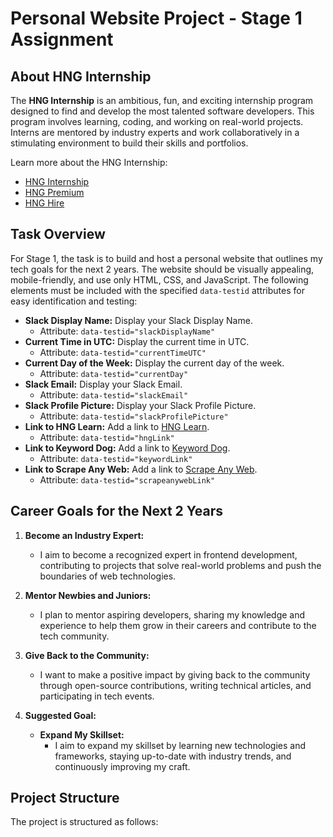 # Personal Website Project - Stage 1 Assignment

## About HNG Internship

The **HNG Internship** is an ambitious, fun, and exciting internship program designed to find and develop the most talented software developers. This program involves learning, coding, and working on real-world projects. Interns are mentored by industry experts and work collaboratively in a stimulating environment to build their skills and portfolios.

Learn more about the HNG Internship:
- [HNG Internship](https://hng.tech/internship)
- [HNG Premium](https://hng.tech/premium)
- [HNG Hire](https://hng.tech/hire)

## Task Overview

For Stage 1, the task is to build and host a personal website that outlines my tech goals for the next 2 years. The website should be visually appealing, mobile-friendly, and use only HTML, CSS, and JavaScript. The following elements must be included with the specified `data-testid` attributes for easy identification and testing:

- **Slack Display Name:** Display your Slack Display Name.
  - Attribute: `data-testid="slackDisplayName"`
- **Current Time in UTC:** Display the current time in UTC.
  - Attribute: `data-testid="currentTimeUTC"`
- **Current Day of the Week:** Display the current day of the week.
  - Attribute: `data-testid="currentDay"`
- **Slack Email:** Display your Slack Email.
  - Attribute: `data-testid="slackEmail"`
- **Slack Profile Picture:** Display your Slack Profile Picture.
  - Attribute: `data-testid="slackProfilePicture"`
- **Link to HNG Learn:** Add a link to [HNG Learn](https://hng.tech/learn).
  - Attribute: `data-testid="hngLink"`
- **Link to Keyword Dog:** Add a link to [Keyword Dog](https://keyword.dog).
  - Attribute: `data-testid="keywordLink"`
- **Link to Scrape Any Web:** Add a link to [Scrape Any Web](https://scrapeanyweb.site).
  - Attribute: `data-testid="scrapeanywebLink"`

## Career Goals for the Next 2 Years

1. **Become an Industry Expert:**
   - I aim to become a recognized expert in frontend development, contributing to projects that solve real-world problems and push the boundaries of web technologies.

2. **Mentor Newbies and Juniors:**
   - I plan to mentor aspiring developers, sharing my knowledge and experience to help them grow in their careers and contribute to the tech community.

3. **Give Back to the Community:**
   - I want to make a positive impact by giving back to the community through open-source contributions, writing technical articles, and participating in tech events.

4. **Suggested Goal:**
   - **Expand My Skillset:**
     - I aim to expand my skillset by learning new technologies and frameworks, staying up-to-date with industry trends, and continuously improving my craft.

## Project Structure

The project is structured as follows:

